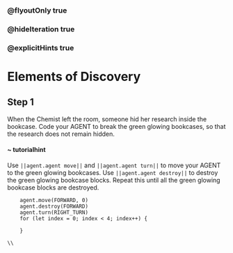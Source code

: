 ### @flyoutOnly true
### @hideIteration true
### @explicitHints true

# Elements of Discovery

## Step 1
When the Chemist left the room, someone hid her research inside the bookcase. Code your AGENT to break the green glowing bookcases, so that the research does not remain hidden.

#### ~ tutorialhint 
Use ``||agent.agent move||`` and ``||agent.agent turn||`` to move your AGENT to the green glowing bookcases. Use ``||agent.agent destroy||`` to destroy the green glowing bookcase blocks. Repeat this until all the green glowing bookcase blocks are destroyed.

```ghost
    agent.move(FORWARD, 0)
    agent.destroy(FORWARD)
    agent.turn(RIGHT_TURN)
    for (let index = 0; index < 4; index++) {
    	
    }
```
```template
\\
```
```package
```
